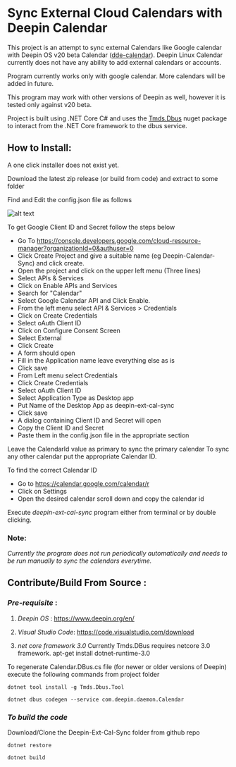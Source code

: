 # Sync External Cloud Calendars with Deepin Calendar

This project is an attempt to sync external Calendars like Google calendar with Deepin OS v20 beta Calendar ([dde-calendar](https://github.com/linuxdeepin/dde-calendar)).
Deepin Linux Calendar currently does not have any ability to add external calendars or accounts.

Program currently works only with google calendar. More calendars will be added in future.

This program may work with other versions of Deepin as well, however it is tested only against v20 beta.

Project is built using .NET Core C# and uses the [Tmds.Dbus](https://github.com/tmds/Tmds.DBus) nuget package to interact from the .NET Core framework to the dbus service.

## How to Install:
A one click installer does not exist yet.

Download the latest zip release (or build from code) and extract to some folder

Find and Edit the config.json file as follows

![alt text](https://sudipmandal.github.io/KYT/deepin-ext-cal-sync-config-sample.png "")



To get Google Client ID and Secret follow the steps below

- Go To https://console.developers.google.com/cloud-resource-manager?organizationId=0&authuser=0
- Click Create Project and give a suitable name (eg Deepin-Calendar-Sync) and click create.
- Open the project and click on the upper left menu (Three lines)
- Select APIs & Services
- Click on Enable APIs and Services
- Search for "Calendar"
- Select Google Calendar API and Click Enable.
- From the left menu select API & Services > Credentials
- Click on Create Credentials
- Select oAuth Client ID
- Click on Configure Consent Screen
- Select External
- Click Create
- A form should open
- Fill in the Application name leave everything else as is
- Click save
- From Left menu select Credentials
- Click Create Credentials
- Select oAuth Client ID
- Select Application Type as Desktop app
- Put Name of the Desktop App as deepin-ext-cal-sync
- Click save
- A dialog containing Client ID and Secret will open
- Copy the Client ID and Secret
- Paste them in the config.json file in the appropriate section

Leave the CalendarId value as primary to sync the primary calendar
To sync any other calendar put the appropriate Calendar ID.

To find the correct Calendar ID 
- Go to https://calendar.google.com/calendar/r
- Click on Settings
- Open the desired calendar scroll down and copy the calendar id


Execute *deepin-ext-cal-sync* program either from terminal or by double clicking.

### Note:
*Currently the program does not run periodically automatically and needs to be run manually to sync the calendars everytime.*



## Contribute/Build From Source :

### *Pre-requisite* : 

1. *Deepin OS* : https://www.deepin.org/en/

2. *Visual Studio Code*: https://code.visualstudio.com/download

3. *net core framework 3.0* Currently Tmds.DBus requires netcore 3.0 framework.
apt-get install dotnet-runtime-3.0

To regenerate Calendar.DBus.cs file (for newer or older versions of Deepin)
execute the following commands from project folder

`dotnet tool install -g Tmds.Dbus.Tool`

`dotnet dbus codegen --service com.deepin.daemon.Calendar`

### *To build the code*

Download/Clone the Deepin-Ext-Cal-Sync folder from github repo

`dotnet restore`

`dotnet build`
